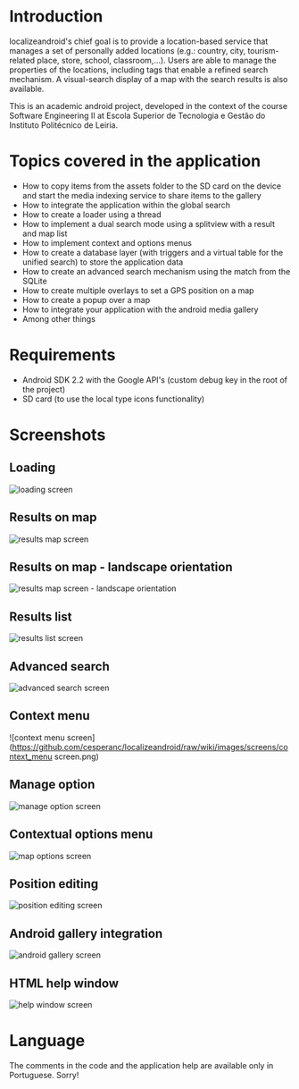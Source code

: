 # Introduction #
localizeandroid's chief goal is to provide a location-based service that manages a set of personally added locations (e.g.: country, city, tourism-related place, store, school, classroom,…). Users are able to manage the properties of the locations, including tags that enable a refined search mechanism. A visual-search display of a map with the search results is also available.

This is an academic android project, developed in the context of the course Software Engineering II at Escola Superior de Tecnologia e Gestão do Instituto Politécnico de Leiria.

# Topics covered in the application #
  * How to copy items from the assets folder to the SD card on the device and start the media indexing service to share items to the gallery
  * How to integrate the application within the global search
  * How to create a loader using a thread
  * How to implement a dual search mode using a splitview with a result and map list
  * How to implement context and options menus
  * How to create a database layer (with triggers and a virtual table for the unified search) to store the application data
  * How to create an advanced search mechanism using the match from the SQLite
  * How to create multiple overlays to set a GPS position on a map
  * How to create a popup over a map
  * How to integrate your application with the android media gallery
  * Among other things

# Requirements #
  * Android SDK 2.2 with the Google API's (custom debug key in the root of the project)
  * SD card (to use the local type icons functionality)

# Screenshots #
## Loading ##
![loading screen](https://github.com/cesperanc/localizeandroid/raw/wiki/images/screens/loading_screen.png)

## Results on map ##
![results map screen](https://github.com/cesperanc/localizeandroid/raw/wiki/images/screens/results_map_screen-vertical.png)

## Results on map - landscape orientation ##
![results map screen - landscape orientation](https://github.com/cesperanc/localizeandroid/raw/wiki/images/screens/results_map_screen-horizontal.png)

## Results list ##
![results list screen](https://github.com/cesperanc/localizeandroid/raw/wiki/images/screens/results_list_screen.png)

## Advanced search ##
![advanced search screen](https://github.com/cesperanc/localizeandroid/raw/wiki/images/screens/advanced_search.png)

## Context menu ##
![context menu screen](https://github.com/cesperanc/localizeandroid/raw/wiki/images/screens/context_menu screen.png)

## Manage option ##
![manage option screen](https://github.com/cesperanc/localizeandroid/raw/wiki/images/screens/manage_option_screen.png)

## Contextual options menu ##
![map options screen](https://github.com/cesperanc/localizeandroid/raw/wiki/images/screens/map_options_screen.png)

## Position editing ##
![position editing screen](https://github.com/cesperanc/localizeandroid/raw/wiki/images/screens/point_select_screen.png)

## Android gallery integration ##
![android gallery screen](https://github.com/cesperanc/localizeandroid/raw/wiki/images/screens/android_gallery_screen.png)

## HTML help window ##
![help window screen](https://github.com/cesperanc/localizeandroid/raw/wiki/images/screens/help_window_screen.png)


# Language #
The comments in the code and the application help are available only in Portuguese. Sorry!